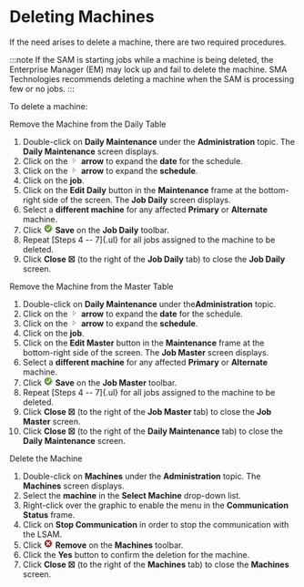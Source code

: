 # Deleting Machines

If the need arises to delete a machine, there are two required
procedures.

:::note
If the SAM is starting jobs while a machine is being deleted, the Enterprise Manager (EM) may lock up and fail to delete the machine. SMA Technologies recommends deleting a machine when the SAM is processing few or no jobs.
:::

To delete a machine:

Remove the Machine from the Daily Table

1. Double-click on **Daily Maintenance** under the **Administration**
    topic. The **Daily Maintenance** screen displays.
2. Click on the ![](../../../Resources/Images/EM/EMarrowtoexpand.png)
    **arrow** to expand the **date** for the schedule.
3. Click on the ![](../../../Resources/Images/EM/EMarrowtoexpand.png)
    **arrow** to expand the **schedule**.
4. Click on the **job**.
5. Click on the **Edit Daily** button in the **Maintenance** frame at
    the bottom-right side of the screen. The **Job Daily** screen
    displays.
6. Select a **different machine** for any affected **Primary** or
    **Alternate** machine.
7. Click ![Save     icon](../../../Resources/Images/EM/EMsave.png "Save icon") **Save**
    on the **Job Daily** toolbar.
8. Repeat [Steps 4 -- 7]{.ul} for all jobs assigned to the machine to
    be deleted.
9. Click **Close ☒** (to the right of the **Job Daily** tab) to close
    the **Job Daily** screen.

Remove the Machine from the Master Table

1. Double-click on **Daily Maintenance** under the**Administration**
    topic.
2. Click on the ![](../../../Resources/Images/EM/EMarrowtoexpand.png)
    **arrow** to expand the **date** for the schedule.
3. Click on the ![](../../../Resources/Images/EM/EMarrowtoexpand.png)
    **arrow** to expand the **schedule**.
4. Click on the **job**.
5. Click on the **Edit Master** button in the **Maintenance** frame at
    the bottom-right side of the screen. The **Job Master** screen
    displays.
6. Select a **different machine** for any affected **Primary** or
    **Alternate** machine.
7. Click ![Save     icon](../../../Resources/Images/EM/EMsave.png "Save icon") **Save**
    on the **Job Master** toolbar.
8. Repeat [Steps 4 -- 7]{.ul} for all jobs assigned to the machine to
    be deleted.
9. Click **Close ☒** (to the right of the **Job Master** tab) to close
    the **Job Master** screen.
10. Click **Close ☒** (to the right of the **Daily Maintenance** tab) to
    close the **Daily Maintenance** screen.

Delete the Machine

1. Double-click on **Machines** under the **Administration** topic. The
    **Machines** screen displays.
2. Select the **machine** in the **Select Machine** drop-down list.
3. Right-click over the graphic to enable the menu in the
    **Communication Status** frame.
4. Click on **Stop Communication** in order to stop the communication
    with the LSAM.
5. Click ![Remove     icon](../../../Resources/Images/EM/EMdelete.png "Remove icon")
    **Remove** on the **Machines** toolbar.
6. Click the **Yes** button to confirm the deletion for the machine.
7. Click **Close ☒** (to the right of the **Machines** tab) to close
    the **Machines** screen.

